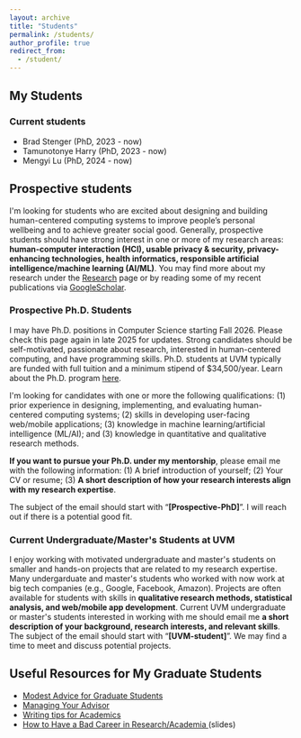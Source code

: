 ```yaml
---
layout: archive
title: "Students"
permalink: /students/
author_profile: true
redirect_from:
  - /student/
---
```

## My Students
### Current students
- Brad Stenger (PhD, 2023 - now)
- Tamunotonye Harry (PhD, 2023 - now)
- Mengyi Lu (PhD, 2024 - now)

## Prospective students

I'm looking for students who are excited about designing and building human-centered computing systems to improve people’s personal wellbeing and to achieve greater social good. Generally, prospective students should have strong interest in one or more of my research areas: **human-computer interaction (HCI), usable privacy & security, privacy-enhancing technologies, health informatics, responsible artificial intelligence/machine learning (AI/ML)**. You may find more about my research under the [Research](/research) page or by reading some of my recent publications via <a href="https://scholar.google.com/citations?hl=en&user=XjkbPSwAAAAJ&view_op=list_works&sortby=pubdate" target="_blank"> GoogleScholar</a>.

### Prospective Ph.D. Students

I may have Ph.D. positions in Computer Science starting Fall 2026. Please check this page again in late 2025 for updates. Strong candidates should be self-motivated, passionate about research, interested in human-centered computing, and have programming skills. Ph.D. students at UVM typically are funded with full tuition and a minimum stipend of $34,500/year. Learn about the Ph.D. program <a href="https://www.uvm.edu/cems/cs/program/phd-computer-science" target="_blank">here</a>.

I'm looking for candidates with one or more the following qualifications: (1) prior experience in designing, implementing, and evaluating human-centered computing systems; (2) skills in developing user-facing web/mobile applications; (3) knowledge in machine learning/artificial intelligence (ML/AI); and (3) knowledge in quantitative and qualitative research methods.
 
**If you want to pursue your Ph.D. under my mentorship**, please email me with the following information: (1) A brief introduction of yourself; (2) Your CV or resume; (3) **A short description of how your research interests align with my research expertise**.

The subject of the email should start with “**[Prospective-PhD]**”. I will reach out if there is a potential good fit.

### Current Undergraduate/Master's Students at UVM

I enjoy working with motivated undergraduate and master's students on smaller and hands-on projects that are related to my research expertise. Many undergarduate and master's students who worked with now work at big tech companies (e.g., Google, Facebook, Amazon). Projects are often available for students with skills in **qualitative research methods, statistical analysis, and web/mobile app development**. Current UVM undergraduate or master's students interested in working with me should email me **a short description of your background, research interests, and relevant skills**. The subject of the email should start with “**[UVM-student]**”. We may find a time to meet and discuss potential projects.

## Useful Resources for My Graduate Students
- <a href="https://stearnslab.yale.edu/modest-advice" target="_blank"> Modest Advice for Graduate Students</a>
- <a href="https://greatresearch.org/2013/08/14/managing-your-advisor/" target="_blank"> Managing Your Advisor </a>
- <a href="https://greatresearch.org/2013/10/11/storytelling-101-writing-tips-for-academics" target="_blank"> Writing tips for Academics </a>
- <a href="https://drive.google.com/file/d/0Bzis5MXW83vCdUdXYnFIVDVOSkE/view?resourcekey=0-z3gPdGk4ptNuguAM8e8liQ" target="_blank"> How to Have a Bad Career in Research/Academia </a> (slides)

